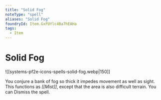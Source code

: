 ```yaml
---
title: "Solid Fog"
noteType: "spell"
aliases: "Solid Fog"
foundryId: Item.GxFUYlc4Ba7hEAHa
tags:
  - Item
---
```


# Solid Fog
![[systems-pf2e-icons-spells-solid-fog.webp|150]]

You conjure a bank of fog so thick it impedes movement as well as sight. This functions as _[[Mist]]_, except that the area is also difficult terrain. You can Dismiss the spell.
